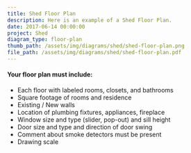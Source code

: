 ```yaml
---
title: Shed Floor Plan
description: Here is an example of a Shed Floor Plan.
date: 2017-06-14 00:00:00
project: Shed
diagram_type: floor-plan
thumb_path: /assets/img/diagrams/shed/shed-floor-plan.png
file_path: /assets/img/diagrams/shed/shed-floor-plan.pdf
---
```



#### Your floor plan must include:

* Each floor with labeled rooms, closets, and bathrooms
* Square footage of rooms and residence
* Existing / New walls
* Location of plumbing fixtures, appliances, fireplace
* Window size and type (slider, pop-out) and sill height
* Door size and type and direction of door swing
* Comment about smoke detectors must be present
* Drawing scale
